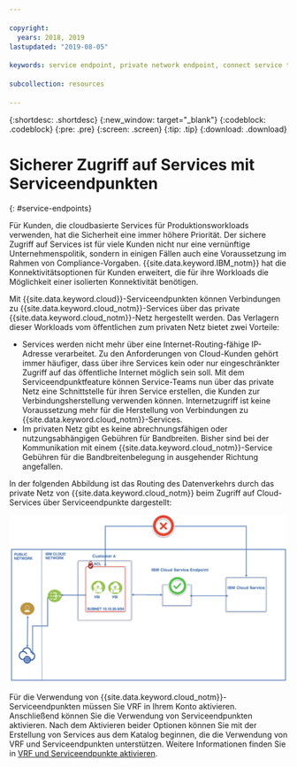 ```yaml
---

copyright:
  years: 2018, 2019
lastupdated: "2019-08-05"

keywords: service endpoint, private network endpoint, connect service to private network

subcollection: resources

---
```


{:shortdesc: .shortdesc}
{:new_window: target="_blank"}
{:codeblock: .codeblock}
{:pre: .pre}
{:screen: .screen}
{:tip: .tip}
{:download: .download}

# Sicherer Zugriff auf Services mit Serviceendpunkten
{: #service-endpoints}

Für Kunden, die cloudbasierte Services für Produktionsworkloads verwenden, hat die Sicherheit eine immer höhere Priorität. Der sichere Zugriff auf Services ist für viele Kunden nicht nur eine vernünftige Unternehmenspolitik, sondern in einigen Fällen auch eine Voraussetzung im Rahmen von Compliance-Vorgaben. {{site.data.keyword.IBM_notm}} hat die Konnektivitätsoptionen für Kunden erweitert, die für ihre Workloads die Möglichkeit einer isolierten Konnektivität benötigen. 

Mit {{site.data.keyword.cloud}}-Serviceendpunkten können Verbindungen zu {{site.data.keyword.cloud_notm}}-Services über das private {{site.data.keyword.cloud_notm}}-Netz hergestellt werden. Das Verlagern dieser Workloads vom öffentlichen zum privaten Netz bietet zwei Vorteile:

* Services werden nicht mehr über eine Internet-Routing-fähige IP-Adresse verarbeitet. Zu den Anforderungen von Cloud-Kunden gehört immer häufiger, dass über ihre Services kein oder nur eingeschränkter Zugriff auf das öffentliche Internet möglich sein soll. Mit dem Serviceendpunktfeature können Service-Teams nun über das private Netz eine Schnittstelle für ihren Service erstellen, die Kunden zur Verbindungsherstellung verwenden können. Internetzugriff ist keine Voraussetzung mehr für die Herstellung von Verbindungen zu {{site.data.keyword.cloud_notm}}-Services.
* Im privaten Netz gibt es keine abrechnungsfähigen oder nutzungsabhängigen Gebühren für Bandbreiten. Bisher sind bei der Kommunikation mit einem {{site.data.keyword.cloud_notm}}-Service Gebühren für die Bandbreitenbelegung in ausgehender Richtung angefallen. 

In der folgenden Abbildung ist das Routing des Datenverkehrs durch das private Netz von {{site.data.keyword.cloud_notm}} beim Zugriff auf Cloud-Services über Serviceendpunkte dargestellt:

![IBM Cloud-Serviceendpunkt](images/CSE.png "Routing des Datenverkehrs über einen Serviceendpunkt")

Für die Verwendung von {{site.data.keyword.cloud_notm}}-Serviceendpunkten müssen Sie VRF in Ihrem Konto aktivieren.  Anschließend können Sie die Verwendung von Serviceendpunkten aktivieren. Nach dem Aktivieren beider Optionen können Sie mit der Erstellung von Services aus dem Katalog beginnen, die die Verwendung von VRF und Serviceendpunkten unterstützen. Weitere Informationen finden Sie in [VRF und Serviceendpunkte aktivieren](/docs/account?topic=account-vrf-service-endpoint).

